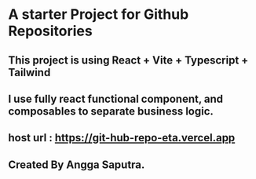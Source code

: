#  A starter Project for Github Repositories

## This project is using React + Vite + Typescript + Tailwind

## I use fully react functional component, and composables to separate business logic. 
## host url : https://git-hub-repo-eta.vercel.app
## Created By Angga Saputra.
